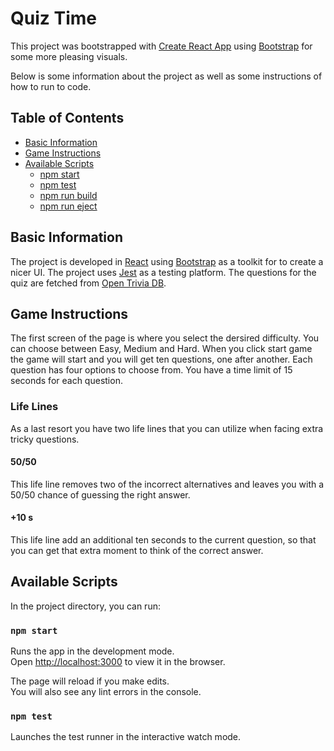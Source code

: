 # Quiz Time

This project was bootstrapped with [Create React App](https://github.com/facebookincubator/create-react-app) using [Bootstrap](https://getbootstrap.com/) for some more pleasing visuals.

Below is some information about the project as well as some instructions of how to run to code.

## Table of Contents

- [Basic Information](#basic-information)
- [Game Instructions](#game-instructions)
- [Available Scripts](#available-scripts)
  - [npm start](#npm-start)
  - [npm test](#npm-test)
  - [npm run build](#npm-run-build)
  - [npm run eject](#npm-run-eject)

## Basic Information

The project is developed in [React](https://reactjs.org/) using [Bootstrap](https://getbootstrap.com/) as a toolkit for to create a nicer UI. The project uses [Jest](https://jestjs.io/) as a testing platform. The questions for the quiz are fetched from [Open Trivia DB](https://opentdb.com/api_config.php).

## Game Instructions

The first screen of the page is where you select the dersired difficulty. You can choose between Easy, Medium and Hard. When you click start game the game will start and you will get ten questions, one after another. Each question has four options to choose from. You have a time limit of 15 seconds for each question.

### Life Lines

As a last resort you have two life lines that you can utilize when facing extra tricky questions.

#### 50/50

This life line removes two of the incorrect alternatives and leaves you with a 50/50 chance of guessing the right answer.

#### +10 s

This life line add an additional ten seconds to the current question, so that you can get that extra moment to think of the correct answer.

## Available Scripts

In the project directory, you can run:

### `npm start`

Runs the app in the development mode.<br>
Open [http://localhost:3000](http://localhost:3000) to view it in the browser.

The page will reload if you make edits.<br>
You will also see any lint errors in the console.

### `npm test`

Launches the test runner in the interactive watch mode.
